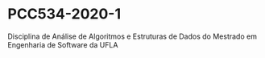 # PCC534-2020-1
Disciplina de Análise de Algoritmos e Estruturas de Dados do Mestrado em Engenharia de Software da UFLA
